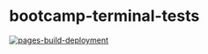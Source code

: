 # bootcamp-terminal-tests
[![pages-build-deployment](https://github.com/Mbali-Barly/bootcamp-terminal-tests/actions/workflows/pages/pages-build-deployment/badge.svg)](https://github.com/Mbali-Barly/bootcamp-terminal-tests/actions/workflows/pages/pages-build-deployment)
